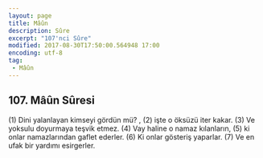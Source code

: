 ```yaml
---
layout: page
title: Mâûn
description: Sûre
excerpt: "107'nci Sûre"
modified: 2017-08-30T17:50:00.564948 17:00
encoding: utf-8
tag: 
 - Mâûn
---
```


## 107. Mâûn Sûresi

(1) Dini yalanlayan kimseyi gördün mü? , 
(2) işte o öksüzü iter kakar.
(3) Ve yoksulu doyurmaya teşvik etmez.
(4) Vay haline o namaz kılanların,
(5) ki onlar namazlarından gaflet ederler.
(6) Ki onlar gösteriş yaparlar.
(7) Ve en ufak bir yardımı esirgerler.
